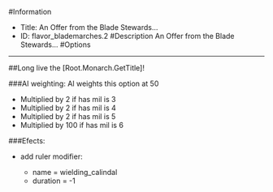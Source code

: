 #Information
 - Title: An Offer from the Blade Stewards...
 - ID: flavor_blademarches.2
#Description
An Offer from the Blade Stewards...
#Options

___
##Long live the [Root.Monarch.GetTitle]!

###AI weighting:
AI weights this option at 50
 - Multiplied by 2 if has mil is 3
 - Multiplied by 2 if has mil is 4
 - Multiplied by 2 if has mil is 5
 - Multiplied by 100 if has mil is 6


###Efects:<ul><li>add ruler modifier:</li><ul><li>name = wielding_calindal</li><li>duration = -1</li></ul></ul>

